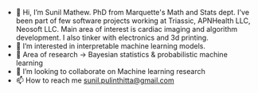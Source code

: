 - 👋 Hi, I’m Sunil Mathew. PhD from Marquette's Math and Stats dept. 
      I've been part of few software projects working at Triassic, APNHealth LLC, Neosoft LLC. 
      Main area of interest is cardiac imaging and algorithm development. I also tinker with electronics and 3d printing.
- 👀 I’m interested in interpretable machine learning models.
- 🌱 Area of research -> Bayesian statistics & probabilistic machine learning
- 💞️ I’m looking to collaborate on Machine learning research
- 📫 How to reach me sunil.pulinthitta@gmail.com

<!---
sunilpulinthitta/sunilpulinthitta is a ✨ special ✨ repository because its `README.md` (this file) appears on your GitHub profile.
You can click the Preview link to take a look at your changes.
--->
